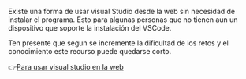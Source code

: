 Existe una forma de usar visual Studio desde la web sin necesidad de instalar el programa. Esto para algunas personas que no tienen aun un dispositivo que soporte la instalación del VSCode.

Ten presente que segun se incremente la dificultad de los retos y el conocimiento este recurso puede quedarse corto.

👉[Para usar visual studio en la web](https://vscode.dev/)